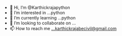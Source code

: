 - 👋 Hi, I’m @Karthickrajapython
- 👀 I’m interested in ...python
- 🌱 I’m currently learning ...python
- 💞️ I’m looking to collaborate on ...
- 📫 How to reach me ...karthickrajabecivil@gmail.com

<!---
Karthickrajapython/Karthickrajapython is a ✨ special ✨ repository because its `README.md` (this file) appears on your GitHub profile.
You can click the Preview link to take a look at your changes.
--->
